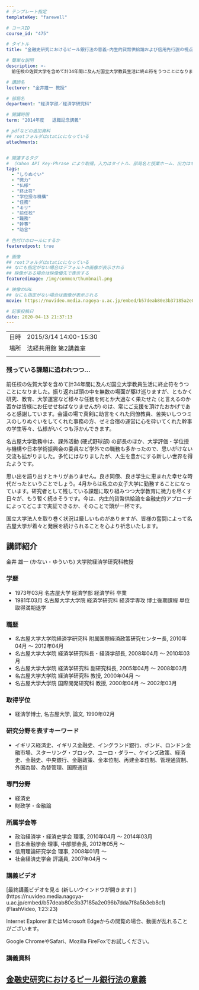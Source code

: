 ```yaml
---
# テンプレート指定
templateKey: "farewell"

# コースID
course_id: "475"

# タイトル
title: "金融史研究におけるピール銀行法の意義-内生的貨幣供給論および信用先行説の視点を取り込んで−"

# 簡単な説明
description: >-
  前任校の佐賀大学を含めて計34年間に及んだ国立大学教員生活に終止符をうつことになりました。振り返れば頭の中を無数の場面が駆け巡りますが、ともかく研究、教育、大学運営など様々な任務を何とか大過なく果たせた (と言えるのか否かは皆様にお任せせねばなりませんが) のは、常にご支援を頂けたおかげであると感謝しています。会議の場で真剣に助言をくれた同僚教員、苦笑いしつつミスのしりぬぐいをしてくれた事務の ....

# 講師名
lecturer: "金井雄一 教授"

# 部局名
department: "経済学部／経済学研究科"

# 開講時限
term: "2014年度	退職記念講義"

# pdfなどの追加資料
## rootフォルダはstaticになっている
attachments:


# 関連するタグ
# （Yahoo API Key-Phrase により取得。入力はタイトル、部局名と授業ホーム、出力はキーフレーズ（tags））
tags:
  - "しりぬぐい"
  - "微力"
  - "仏様"
  - "終止符"
  - "学位授与機構"
  - "任務"
  - "キリ"
  - "前任校"
  - "職務"
  - "幹事"
  - "助言"

# 色付けのロールにするか
featuredpost: true

# 画像
## rootフォルダはstaticになっている
## なにも指定がない場合はデフォルトの画像が表示される
## 映像がある場合は映像優先で表示する
featuredimage: /img/common/thumbnail.png

# 映像のURL
## なにも指定がない場合は画像が表示される
movie: https://nuvideo.media.nagoya-u.ac.jp/embed/b57deab80e3b37185a2e096b7dda7f8a5b3eb8c1

# 記事投稿日
date: 2020-04-13 21:37:13
---
```


|   |   |
|---|---|
| 日時 | 2015/3/14  14:00-15:30 |
| 場所 | 法経共用館 第2講義室 |
|   |   |


### 残っている課題に追われつつ...

前任校の佐賀大学を含めて計34年間に及んだ国立大学教員生活に終止符をうつことになりました。振り返れば頭の中を無数の場面が駆け巡りますが、ともかく研究、教育、大学運営など様々な任務を何とか大過なく果たせた (と言えるのか否かは皆様にお任せせねばなりませんが) のは、常にご支援を頂けたおかげであると感謝しています。会議の場で真剣に助言をくれた同僚教員、苦笑いしつつミスのしりぬぐいをしてくれた事務の方、ゼミ合宿の運営に心を砕いてくれた幹事の学生等々、仏様がいくつも浮かんできます。

名古屋大学勤務中は、課外活動 (硬式野球部) の部長のほか、大学評価・学位授与機構や日本学術振興会の委員など学外での職務も多かったので、思いがけない交流も拡がりました。多忙にはなりましたが、人生を豊かにする新しい世界を得たようです。

思い出を語り出すとキリがありません。良き同僚、良き学生に恵まれた幸せな時代だったということでしょう。4月からは私立の女子大学に勤務することになっています。研究者として残している課題に取り組みつつ大学教育に微力を尽くす日々が、もう暫く続きそうです。今は、内生的貨幣供給論を金融史的アプローチによってどこまで実証できるか、そのことで頭が一杯です。

国立大学法人を取り巻く状況は厳しいものがありますが、皆様の奮闘によって名古屋大学が着々と発展を続けられることを心より祈念いたします。


## 講師紹介

金井 雄一 (かない・ゆういち) 大学院経済学研究科教授

### 学歴

* 1973年03月 名古屋大学 経済学部 経済学科 卒業
* 1981年03月 名古屋大学大学院 経済学研究科 経済学専攻 博士後期課程 単位取得満期退学

### 職歴

* 名古屋大学大学院経済学研究科 附属国際経済政策研究センター長, 2010年04月 ～ 2012年04月
* 名古屋大学大学院 経済学研究科長・経済学部長, 2008年04月 ～ 2010年03月
* 名古屋大学大学院 経済学研究科 副研究科長, 2005年04月 ～ 2008年03月
* 名古屋大学大学院 経済学研究科 教授, 2000年04月 ～
* 名古屋大学大学院 国際開発研究科 教授, 2000年04月 ～ 2002年03月

### 取得学位

* 経済学博士, 名古屋大学, 論文, 1990年02月

### 研究分野を表すキーワード

* イギリス経済史、イギリス金融史、イングランド銀行、ポンド、ロンドン金融市場、スターリング・ブロック、ユーロ・ダラー、ケインズ政策、経済史、金融史、中央銀行、金融政策、金本位制、再建金本位制、管理通貨制、外国為替、為替管理、国際通貨

### 専門分野

* 経済史
* 財政学・金融論

### 所属学会等

* 政治経済学・経済史学会 理事, 2010年04月 ～ 2014年03月
* 日本金融学会 理事, 中部部会長, 2012年05月 ～
* 信用理論研究学会 理事, 2008年01月 ～
* 社会経済史学会 評議員, 2007年04月 ～


### 講義ビデオ

<!--
<a href="https://nuvideo.media.nagoya-u.ac.jp/embed/b57deab80e3b37185a2e096b7dda7f8a5b3eb8c1" target="blank">最終講義ビデオを見る (新しいウインドウが開きます) </a>--> [最終講義ビデオを見る (新しいウインドウが開きます) ](https://nuvideo.media.nagoya-u.ac.jp/embed/b57deab80e3b37185a2e096b7dda7f8a5b3eb8c1)(FlashVideo, 1:23:23)




Internet ExplorerまたはMicrosoft Edgeからの閲覧の場合、動画が乱れることがございます。

Google ChromeやSafari、Mozilla FireFoxでお試しください。

### 講義資料

[金融史研究におけるピール銀行法の意義](https://ocw.nagoya-u.jp/files/475/lect.pdf) 
-----